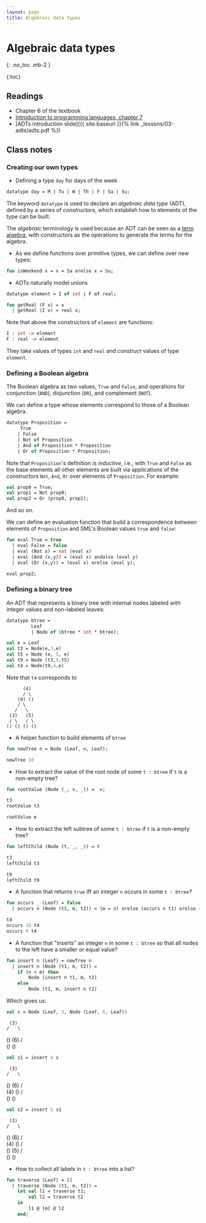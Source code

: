 ```yaml
---
layout: page
title: Algebraic data types
---
```


# Algebraic data types

{: .no_toc .mb-2 }

{:toc}

## Readings

- Chapter 6 of the textbook
- [Introduction to programming languages, chapter 7](https://en.wikibooks.org/wiki/Introduction_to_Programming_Languages/Algebraic_Data_Types)
- [ADTs introduction slide]({{ site.baseurl }}{% link _lessons/03-adts/adts.pdf %})

## Class notes

### Creating our own types

- Defining a type `day` for days of the week

``` ocaml
datatype day = M | Tu | W | Th | F | Sa | Su;
```

The keyword `datatype` is used to declare an *algebraic data type* (ADT),
defined by a series of *constructors*, which establish how to elements of the
type can be built.

The *algebraic* terminology is used because an ADT can be seen as a [term
algebra](https://en.wikipedia.org/wiki/Term_algebra), with constructors as the
operations to generate the terms for the algebra.

- As we define functions over primitive types, we can define over new types:

``` ocaml
fun isWeekend x = x = Sa orelse x = Su;
```

- ADTs naturally model unions

``` ocaml
datatype element = I of int | F of real;

fun getReal (F x) = x
  | getReal (I x) = real x;
```

Note that above the constructors of `element` are functions:

``` ocaml
I : int -> element
F : real -> element
```

They take values of types `int` and `real` and *construct* values of type
`element`.

### Defining a Boolean algebra

The Boolean algebra as two values, `True` and `False`, and operations for
conjunction (`AND`), disjunction (`OR`), and complement (`NOT`).

We can define a type whose elements correspond to those of a Boolean algebra.

``` ocaml
datatype Proposition =
     True
    | False
    | Not of Proposition
    | And of Proposition * Proposition
    | Or of Proposition * Proposition;
```

Note that `Proposition`'s definition is *inductive*, i.e., with `True` and
`False` as the base elements all other elements are built via applications of
the constructors `Not`, `And`, `Or` over elements of `Proposition`. For example:

``` ocaml
val prop0 = True;
val prop1 = Not prop0;
val prop2 = Or (prop0, prop1);
```

And so on.

We can define an evaluation function that build a correspondence between
elements of `Proposition` and SML's Boolean values `true` and `false`:

``` ocaml
fun eval True = true
  | eval False = false
  | eval (Not x) = not (eval x)
  | eval (And (x,y)) = (eval x) andalso (eval y)
  | eval (Or (x,y)) = (eval x) orelse (eval y);

eval prop2;
```

### Defining a binary tree

An ADT that represents a binary tree with internal nodes labeled with integer
values and non-labeled leaves:

``` ocaml
datatype btree =
         Leaf
         | Node of (btree * int * btree);

val e = Leaf
val t3 = Node(e,3,e)
val t5 = Node (e, 5, e)
val t9 = Node (t3,9,t5)
val t4 = Node(t9,4,e)
```

Note that `t4` corresponds to

          (4)
          / \
        (9) ()
        / \
       /   \
     (3)   (5)
     / \   / \
    () () () ()

- A helper function to build elements of `btree`

``` ocaml
fun newTree n = Node (Leaf, n, Leaf);

newTree 10
```

- How to extract the value of the root node of some `t : btree` if `t` is a
  non-empty tree?


``` ocaml
fun rootValue (Node (_, v, _)) =  v;

t3
rootValue t3

rootValue e
```

- How to extract the left subtree of some `t : btree` if `t` is a
  non-empty tree?

``` ocaml
fun leftChild (Node (t, _, _)) = t

t3
leftChild t3

t9
leftChild t9
```
- A function that returns `true` iff an integer `n` occurs in some `t : btree`?

``` ocaml
fun occurs _ (Leaf) = false
  | occurs n (Node (t1, m, t2)) = (m = n) orelse (occurs n t1) orelse (occurs n t2)

t4
occurs 10 t4
occurs 9 t4
```

- A function that "inserts" an integer `n` in some `t : btree` so that all nodes
  to the left have a smaller or equal value?

``` ocaml
fun insert n (Leaf) = newTree n
  | insert n (Node (t1, m, t2)) =
    if (n < m) then
        Node (insert n t1, m, t2)
    else
        Node (t1, m, insert n t2)
```

Which gives us:

``` ocaml
val s = Node (Leaf, 3, Node (Leaf, 6, Leaf))
```
     (3)
    /   \
   ()   (6)
       /   \
      ()   ()

``` ocaml
val s1 = insert 4 s
```
     (3)
    /   \
   ()   (6)
       /   \
     (4)   ()
    /   \
   ()   ()


``` ocaml
val s2 = insert 5 s1
```
     (3)
    /   \
   ()   (6)
       /   \
     (4)   ()
    /   \
   ()   (5)
       /   \
      ()   ()

- How to collect all labels in `t : btree` into a list?

``` ocaml
fun traverse (Leaf) = []
  | traverse (Node (t1, m, t2)) =
    let val l1 = traverse t1;
        val l2 = traverse t2
    in
        l1 @ [m] @ l2
    end;
```
